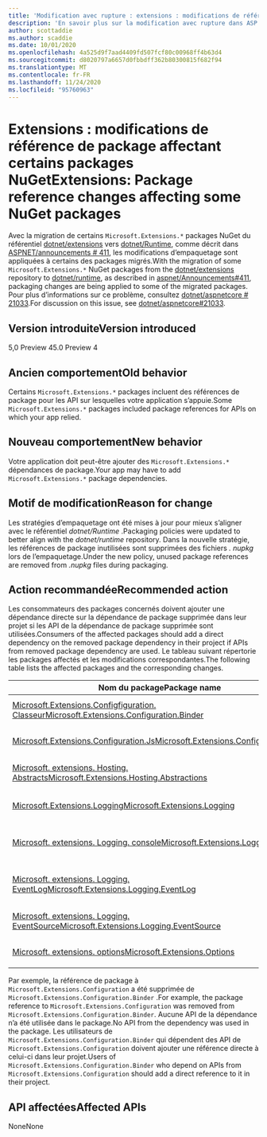 ```yaml
---
title: 'Modification avec rupture : extensions : modifications de référence de package affectant certains packages NuGet'
description: 'En savoir plus sur la modification avec rupture dans ASP.NET Core extensions 5,0 intitulées : modifications de référence de package affectant certains packages NuGet'
author: scottaddie
ms.author: scaddie
ms.date: 10/01/2020
ms.openlocfilehash: 4a525d9f7aad4409fd507fcf80c00968ff4b63d4
ms.sourcegitcommit: d8020797a6657d0fbbdff362b80300815f682f94
ms.translationtype: MT
ms.contentlocale: fr-FR
ms.lasthandoff: 11/24/2020
ms.locfileid: "95760963"
---
```

# <a name="extensions-package-reference-changes-affecting-some-nuget-packages"></a><span data-ttu-id="adaec-103">Extensions : modifications de référence de package affectant certains packages NuGet</span><span class="sxs-lookup"><span data-stu-id="adaec-103">Extensions: Package reference changes affecting some NuGet packages</span></span>

<span data-ttu-id="adaec-104">Avec la migration de certains `Microsoft.Extensions.*` packages NuGet du référentiel [dotnet/extensions](https://github.com/dotnet/extensions) vers [dotnet/Runtime](https://github.com/dotnet/runtime), comme décrit dans [ASPNET/announcements # 411](https://github.com/aspnet/Announcements/issues/411), les modifications d’empaquetage sont appliquées à certains des packages migrés.</span><span class="sxs-lookup"><span data-stu-id="adaec-104">With the migration of some `Microsoft.Extensions.*` NuGet packages from the [dotnet/extensions](https://github.com/dotnet/extensions) repository to [dotnet/runtime](https://github.com/dotnet/runtime), as described in [aspnet/Announcements#411](https://github.com/aspnet/Announcements/issues/411), packaging changes are being applied to some of the migrated packages.</span></span> <span data-ttu-id="adaec-105">Pour plus d’informations sur ce problème, consultez [dotnet/aspnetcore # 21033](https://github.com/dotnet/aspnetcore/issues/21033).</span><span class="sxs-lookup"><span data-stu-id="adaec-105">For discussion on this issue, see [dotnet/aspnetcore#21033](https://github.com/dotnet/aspnetcore/issues/21033).</span></span>

## <a name="version-introduced"></a><span data-ttu-id="adaec-106">Version introduite</span><span class="sxs-lookup"><span data-stu-id="adaec-106">Version introduced</span></span>

<span data-ttu-id="adaec-107">5,0 Preview 4</span><span class="sxs-lookup"><span data-stu-id="adaec-107">5.0 Preview 4</span></span>

## <a name="old-behavior"></a><span data-ttu-id="adaec-108">Ancien comportement</span><span class="sxs-lookup"><span data-stu-id="adaec-108">Old behavior</span></span>

<span data-ttu-id="adaec-109">Certains `Microsoft.Extensions.*` packages incluent des références de package pour les API sur lesquelles votre application s’appuie.</span><span class="sxs-lookup"><span data-stu-id="adaec-109">Some `Microsoft.Extensions.*` packages included package references for APIs on which your app relied.</span></span>

## <a name="new-behavior"></a><span data-ttu-id="adaec-110">Nouveau comportement</span><span class="sxs-lookup"><span data-stu-id="adaec-110">New behavior</span></span>

<span data-ttu-id="adaec-111">Votre application doit peut-être ajouter des `Microsoft.Extensions.*` dépendances de package.</span><span class="sxs-lookup"><span data-stu-id="adaec-111">Your app may have to add `Microsoft.Extensions.*` package dependencies.</span></span>

## <a name="reason-for-change"></a><span data-ttu-id="adaec-112">Motif de modification</span><span class="sxs-lookup"><span data-stu-id="adaec-112">Reason for change</span></span>

<span data-ttu-id="adaec-113">Les stratégies d’empaquetage ont été mises à jour pour mieux s’aligner avec le référentiel *dotnet/Runtime* .</span><span class="sxs-lookup"><span data-stu-id="adaec-113">Packaging policies were updated to better align with the *dotnet/runtime* repository.</span></span> <span data-ttu-id="adaec-114">Dans la nouvelle stratégie, les références de package inutilisées sont supprimées des fichiers *. nupkg* lors de l’empaquetage.</span><span class="sxs-lookup"><span data-stu-id="adaec-114">Under the new policy, unused package references are removed from *.nupkg* files during packaging.</span></span>

## <a name="recommended-action"></a><span data-ttu-id="adaec-115">Action recommandée</span><span class="sxs-lookup"><span data-stu-id="adaec-115">Recommended action</span></span>

<span data-ttu-id="adaec-116">Les consommateurs des packages concernés doivent ajouter une dépendance directe sur la dépendance de package supprimée dans leur projet si les API de la dépendance de package supprimée sont utilisées.</span><span class="sxs-lookup"><span data-stu-id="adaec-116">Consumers of the affected packages should add a direct dependency on the removed package dependency in their project if APIs from removed package dependency are used.</span></span> <span data-ttu-id="adaec-117">Le tableau suivant répertorie les packages affectés et les modifications correspondantes.</span><span class="sxs-lookup"><span data-stu-id="adaec-117">The following table lists the affected packages and the corresponding changes.</span></span>

|<span data-ttu-id="adaec-118">Nom du package</span><span class="sxs-lookup"><span data-stu-id="adaec-118">Package name</span></span>|<span data-ttu-id="adaec-119">Description de la modification</span><span class="sxs-lookup"><span data-stu-id="adaec-119">Change description</span></span>|
|------------|------------------|
|[<span data-ttu-id="adaec-120">Microsoft.Extensions.Configfiguration. Classeur</span><span class="sxs-lookup"><span data-stu-id="adaec-120">Microsoft.Extensions.Configuration.Binder</span></span>](https://nuget.org/packages/Microsoft.Extensions.Configuration.Binder)|<span data-ttu-id="adaec-121">Suppression de la référence à `Microsoft.Extensions.Configuration`</span><span class="sxs-lookup"><span data-stu-id="adaec-121">Removed reference to `Microsoft.Extensions.Configuration`</span></span>|
|[<span data-ttu-id="adaec-122">Microsoft.Extensions.Configuration.Js</span><span class="sxs-lookup"><span data-stu-id="adaec-122">Microsoft.Extensions.Configuration.Json</span></span>](https://nuget.org/packages/Microsoft.Extensions.Configuration.Json)    |<span data-ttu-id="adaec-123">Suppression de la référence à `System.Threading.Tasks.Extensions`</span><span class="sxs-lookup"><span data-stu-id="adaec-123">Removed reference to `System.Threading.Tasks.Extensions`</span></span>|
|[<span data-ttu-id="adaec-124">Microsoft. extensions. Hosting. Abstracts</span><span class="sxs-lookup"><span data-stu-id="adaec-124">Microsoft.Extensions.Hosting.Abstractions</span></span>](https://nuget.org/packages/Microsoft.Extensions.Hosting.Abstractions)|<span data-ttu-id="adaec-125">Suppression de la référence à `Microsoft.Extensions.Logging.Abstractions`</span><span class="sxs-lookup"><span data-stu-id="adaec-125">Removed reference to `Microsoft.Extensions.Logging.Abstractions`</span></span>|
|[<span data-ttu-id="adaec-126">Microsoft.Extensions.Logging</span><span class="sxs-lookup"><span data-stu-id="adaec-126">Microsoft.Extensions.Logging</span></span>](https://nuget.org/packages/Microsoft.Extensions.Logging)                          |<span data-ttu-id="adaec-127">Suppression de la référence à `Microsoft.Extensions.Configuration.Binder`</span><span class="sxs-lookup"><span data-stu-id="adaec-127">Removed reference to `Microsoft.Extensions.Configuration.Binder`</span></span>|
|[<span data-ttu-id="adaec-128">Microsoft. extensions. Logging. console</span><span class="sxs-lookup"><span data-stu-id="adaec-128">Microsoft.Extensions.Logging.Console</span></span>](https://nuget.org/packages/Microsoft.Extensions.Logging.Console)          |<span data-ttu-id="adaec-129">Suppression de la référence à `Microsoft.Extensions.Configuration.Abstractions`</span><span class="sxs-lookup"><span data-stu-id="adaec-129">Removed reference to `Microsoft.Extensions.Configuration.Abstractions`</span></span>|
|[<span data-ttu-id="adaec-130">Microsoft. extensions. Logging. EventLog</span><span class="sxs-lookup"><span data-stu-id="adaec-130">Microsoft.Extensions.Logging.EventLog</span></span>](https://nuget.org/packages/Microsoft.Extensions.Logging.EventLog)        |<span data-ttu-id="adaec-131">Référence supprimée à `System.Diagnostics.EventLog` pour le moniker du Framework cible .NET Framework 4.6.1</span><span class="sxs-lookup"><span data-stu-id="adaec-131">Removed reference to `System.Diagnostics.EventLog` for the .NET Framework 4.6.1 target framework moniker</span></span>|
|[<span data-ttu-id="adaec-132">Microsoft. extensions. Logging. EventSource</span><span class="sxs-lookup"><span data-stu-id="adaec-132">Microsoft.Extensions.Logging.EventSource</span></span>](https://nuget.org/packages/Microsoft.Extensions.Logging.EventSource)  |<span data-ttu-id="adaec-133">Suppression de la référence à `System.Threading.Tasks.Extensions`</span><span class="sxs-lookup"><span data-stu-id="adaec-133">Removed reference to `System.Threading.Tasks.Extensions`</span></span>|
|[<span data-ttu-id="adaec-134">Microsoft. extensions. options</span><span class="sxs-lookup"><span data-stu-id="adaec-134">Microsoft.Extensions.Options</span></span>](https://nuget.org/packages/Microsoft.Extensions.Options)                          |<span data-ttu-id="adaec-135">Suppression de la référence à `System.ComponentModel.Annotations`</span><span class="sxs-lookup"><span data-stu-id="adaec-135">Removed reference to `System.ComponentModel.Annotations`</span></span>|

<span data-ttu-id="adaec-136">Par exemple, la référence de package à `Microsoft.Extensions.Configuration` a été supprimée de `Microsoft.Extensions.Configuration.Binder` .</span><span class="sxs-lookup"><span data-stu-id="adaec-136">For example, the package reference to `Microsoft.Extensions.Configuration` was removed from `Microsoft.Extensions.Configuration.Binder`.</span></span> <span data-ttu-id="adaec-137">Aucune API de la dépendance n’a été utilisée dans le package.</span><span class="sxs-lookup"><span data-stu-id="adaec-137">No API from the dependency was used in the package.</span></span> <span data-ttu-id="adaec-138">Les utilisateurs de `Microsoft.Extensions.Configuration.Binder` qui dépendent des API de `Microsoft.Extensions.Configuration` doivent ajouter une référence directe à celui-ci dans leur projet.</span><span class="sxs-lookup"><span data-stu-id="adaec-138">Users of `Microsoft.Extensions.Configuration.Binder` who depend on APIs from `Microsoft.Extensions.Configuration` should add a direct reference to it in their project.</span></span>

## <a name="affected-apis"></a><span data-ttu-id="adaec-139">API affectées</span><span class="sxs-lookup"><span data-stu-id="adaec-139">Affected APIs</span></span>

<span data-ttu-id="adaec-140">None</span><span class="sxs-lookup"><span data-stu-id="adaec-140">None</span></span>

<!--

### Category

ASP.NET Core

### Affected APIs

Not detectable via API analysis

-->
